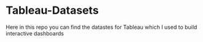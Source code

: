 # Tableau-Datasets #        

Here in this repo you can find the datastes for Tableau which I used to build interactive dashboards          
      
            
      
           
     
         
  
        
        
  
 
